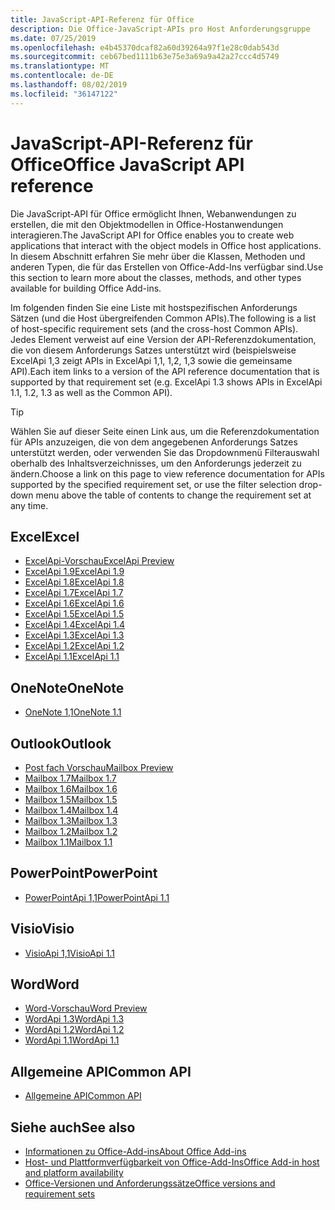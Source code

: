```yaml
---
title: JavaScript-API-Referenz für Office
description: Die Office-JavaScript-APIs pro Host Anforderungsgruppe
ms.date: 07/25/2019
ms.openlocfilehash: e4b45370dcaf82a60d39264a97f1e28c0dab543d
ms.sourcegitcommit: ceb67bed1111b63e75e3a69a9a42a27ccc4d5749
ms.translationtype: MT
ms.contentlocale: de-DE
ms.lasthandoff: 08/02/2019
ms.locfileid: "36147122"
---
```

# <a name="office-javascript-api-reference"></a><span data-ttu-id="dd743-103">JavaScript-API-Referenz für Office</span><span class="sxs-lookup"><span data-stu-id="dd743-103">Office JavaScript API reference</span></span>

<span data-ttu-id="dd743-104">Die JavaScript-API für Office ermöglicht Ihnen, Webanwendungen zu erstellen, die mit den Objektmodellen in Office-Hostanwendungen interagieren.</span><span class="sxs-lookup"><span data-stu-id="dd743-104">The JavaScript API for Office enables you to create web applications that interact with the object models in Office host applications.</span></span> <span data-ttu-id="dd743-105">In diesem Abschnitt erfahren Sie mehr über die Klassen, Methoden und anderen Typen, die für das Erstellen von Office-Add-Ins verfügbar sind.</span><span class="sxs-lookup"><span data-stu-id="dd743-105">Use this section to learn more about the classes, methods, and other types available for building Office Add-ins.</span></span>

<span data-ttu-id="dd743-106">Im folgenden finden Sie eine Liste mit hostspezifischen Anforderungs Sätzen (und die Host übergreifenden Common APIs).</span><span class="sxs-lookup"><span data-stu-id="dd743-106">The following is a list of host-specific requirement sets (and the cross-host Common APIs).</span></span> <span data-ttu-id="dd743-107">Jedes Element verweist auf eine Version der API-Referenzdokumentation, die von diesem Anforderungs Satzes unterstützt wird (beispielsweise ExcelApi 1,3 zeigt APIs in ExcelApi 1,1, 1,2, 1,3 sowie die gemeinsame API).</span><span class="sxs-lookup"><span data-stu-id="dd743-107">Each item links to a version of the API reference documentation that is supported by that requirement set (e.g. ExcelApi 1.3 shows APIs in ExcelApi 1.1, 1.2, 1.3 as well as the Common API).</span></span>

> [!TIP]
> <span data-ttu-id="dd743-108">Wählen Sie auf dieser Seite einen Link aus, um die Referenzdokumentation für APIs anzuzeigen, die von dem angegebenen Anforderungs Satzes unterstützt werden, oder verwenden Sie das Dropdownmenü Filterauswahl oberhalb des Inhaltsverzeichnisses, um den Anforderungs jederzeit zu ändern.</span><span class="sxs-lookup"><span data-stu-id="dd743-108">Choose a link on this page to view reference documentation for APIs supported by the specified requirement set, or use the filter selection drop-down menu above the table of contents to change the requirement set at any time.</span></span>

## <a name="excel"></a><span data-ttu-id="dd743-109">Excel</span><span class="sxs-lookup"><span data-stu-id="dd743-109">Excel</span></span>

- [<span data-ttu-id="dd743-110">ExcelApi-Vorschau</span><span class="sxs-lookup"><span data-stu-id="dd743-110">ExcelApi Preview</span></span>](/javascript/api/excel?view=excel-js-preview)
- [<span data-ttu-id="dd743-111">ExcelApi 1.9</span><span class="sxs-lookup"><span data-stu-id="dd743-111">ExcelApi 1.9</span></span>](/javascript/api/excel?view=excel-js-1.9)
- [<span data-ttu-id="dd743-112">ExcelApi 1.8</span><span class="sxs-lookup"><span data-stu-id="dd743-112">ExcelApi 1.8</span></span>](/javascript/api/excel?view=excel-js-1.8)
- [<span data-ttu-id="dd743-113">ExcelApi 1.7</span><span class="sxs-lookup"><span data-stu-id="dd743-113">ExcelApi 1.7</span></span>](/javascript/api/excel?view=excel-js-1.7)
- [<span data-ttu-id="dd743-114">ExcelApi 1.6</span><span class="sxs-lookup"><span data-stu-id="dd743-114">ExcelApi 1.6</span></span>](/javascript/api/excel?view=excel-js-1.6)
- [<span data-ttu-id="dd743-115">ExcelApi 1.5</span><span class="sxs-lookup"><span data-stu-id="dd743-115">ExcelApi 1.5</span></span>](/javascript/api/excel?view=excel-js-1.5)
- [<span data-ttu-id="dd743-116">ExcelApi 1.4</span><span class="sxs-lookup"><span data-stu-id="dd743-116">ExcelApi 1.4</span></span>](/javascript/api/excel?view=excel-js-1.4)
- [<span data-ttu-id="dd743-117">ExcelApi 1.3</span><span class="sxs-lookup"><span data-stu-id="dd743-117">ExcelApi 1.3</span></span>](/javascript/api/excel?view=excel-js-1.3)
- [<span data-ttu-id="dd743-118">ExcelApi 1.2</span><span class="sxs-lookup"><span data-stu-id="dd743-118">ExcelApi 1.2</span></span>](/javascript/api/excel?view=excel-js-1.2)
- [<span data-ttu-id="dd743-119">ExcelApi 1.1</span><span class="sxs-lookup"><span data-stu-id="dd743-119">ExcelApi 1.1</span></span>](/javascript/api/excel?view=excel-js-1.1)

## <a name="onenote"></a><span data-ttu-id="dd743-120">OneNote</span><span class="sxs-lookup"><span data-stu-id="dd743-120">OneNote</span></span>

- [<span data-ttu-id="dd743-121">OneNote 1,1</span><span class="sxs-lookup"><span data-stu-id="dd743-121">OneNote 1.1</span></span>](/javascript/api/onenote?view=onenote-js-1.1)

## <a name="outlook"></a><span data-ttu-id="dd743-122">Outlook</span><span class="sxs-lookup"><span data-stu-id="dd743-122">Outlook</span></span>

- [<span data-ttu-id="dd743-123">Post fach Vorschau</span><span class="sxs-lookup"><span data-stu-id="dd743-123">Mailbox Preview</span></span>](/javascript/api/outlook?view=outlook-js-preview)
- [<span data-ttu-id="dd743-124">Mailbox 1.7</span><span class="sxs-lookup"><span data-stu-id="dd743-124">Mailbox 1.7</span></span>](/javascript/api/outlook?view=outlook-js-1.7)
- [<span data-ttu-id="dd743-125">Mailbox 1.6</span><span class="sxs-lookup"><span data-stu-id="dd743-125">Mailbox 1.6</span></span>](/javascript/api/outlook?view=outlook-js-1.6)
- [<span data-ttu-id="dd743-126">Mailbox 1.5</span><span class="sxs-lookup"><span data-stu-id="dd743-126">Mailbox 1.5</span></span>](/javascript/api/outlook?view=outlook-js-1.5)
- [<span data-ttu-id="dd743-127">Mailbox 1.4</span><span class="sxs-lookup"><span data-stu-id="dd743-127">Mailbox 1.4</span></span>](/javascript/api/outlook?view=outlook-js-1.4)
- [<span data-ttu-id="dd743-128">Mailbox 1.3</span><span class="sxs-lookup"><span data-stu-id="dd743-128">Mailbox 1.3</span></span>](/javascript/api/outlook?view=outlook-js-1.3)
- [<span data-ttu-id="dd743-129">Mailbox 1.2</span><span class="sxs-lookup"><span data-stu-id="dd743-129">Mailbox 1.2</span></span>](/javascript/api/outlook?view=outlook-js-1.2)
- [<span data-ttu-id="dd743-130">Mailbox 1.1</span><span class="sxs-lookup"><span data-stu-id="dd743-130">Mailbox 1.1</span></span>](/javascript/api/outlook?view=outlook-js-1.1)

## <a name="powerpoint"></a><span data-ttu-id="dd743-131">PowerPoint</span><span class="sxs-lookup"><span data-stu-id="dd743-131">PowerPoint</span></span>

- [<span data-ttu-id="dd743-132">PowerPointApi 1,1</span><span class="sxs-lookup"><span data-stu-id="dd743-132">PowerPointApi 1.1</span></span>](/javascript/api/powerpoint?view=powerpoint-js-1.1)

## <a name="visio"></a><span data-ttu-id="dd743-133">Visio</span><span class="sxs-lookup"><span data-stu-id="dd743-133">Visio</span></span>

- [<span data-ttu-id="dd743-134">VisioApi 1,1</span><span class="sxs-lookup"><span data-stu-id="dd743-134">VisioApi 1.1</span></span>](/javascript/api/visio?view=visio-js-1.1)

## <a name="word"></a><span data-ttu-id="dd743-135">Word</span><span class="sxs-lookup"><span data-stu-id="dd743-135">Word</span></span>

- [<span data-ttu-id="dd743-136">Word-Vorschau</span><span class="sxs-lookup"><span data-stu-id="dd743-136">Word Preview</span></span>](/javascript/api/word?view=word-js-preview)
- [<span data-ttu-id="dd743-137">WordApi 1.3</span><span class="sxs-lookup"><span data-stu-id="dd743-137">WordApi 1.3</span></span>](/javascript/api/word?view=word-js-1.3)
- [<span data-ttu-id="dd743-138">WordApi 1.2</span><span class="sxs-lookup"><span data-stu-id="dd743-138">WordApi 1.2</span></span>](/javascript/api/word?view=word-js-1.2)
- [<span data-ttu-id="dd743-139">WordApi 1.1</span><span class="sxs-lookup"><span data-stu-id="dd743-139">WordApi 1.1</span></span>](/javascript/api/word?view=word-js-1.1)

## <a name="common-api"></a><span data-ttu-id="dd743-140">Allgemeine API</span><span class="sxs-lookup"><span data-stu-id="dd743-140">Common API</span></span>

- [<span data-ttu-id="dd743-141">Allgemeine API</span><span class="sxs-lookup"><span data-stu-id="dd743-141">Common API</span></span>](/javascript/api/office?view=common-js)

## <a name="see-also"></a><span data-ttu-id="dd743-142">Siehe auch</span><span class="sxs-lookup"><span data-stu-id="dd743-142">See also</span></span>

- [<span data-ttu-id="dd743-143">Informationen zu Office-Add-ins</span><span class="sxs-lookup"><span data-stu-id="dd743-143">About Office Add-ins</span></span>](/office/dev/add-ins/overview)
- [<span data-ttu-id="dd743-144">Host- und Plattformverfügbarkeit von Office-Add-Ins</span><span class="sxs-lookup"><span data-stu-id="dd743-144">Office Add-in host and platform availability</span></span>](/office/dev/add-ins/overview/office-add-in-availability)
- [<span data-ttu-id="dd743-145">Office-Versionen und Anforderungssätze</span><span class="sxs-lookup"><span data-stu-id="dd743-145">Office versions and requirement sets</span></span>](/office/dev/add-ins/develop/office-versions-and-requirement-sets)
